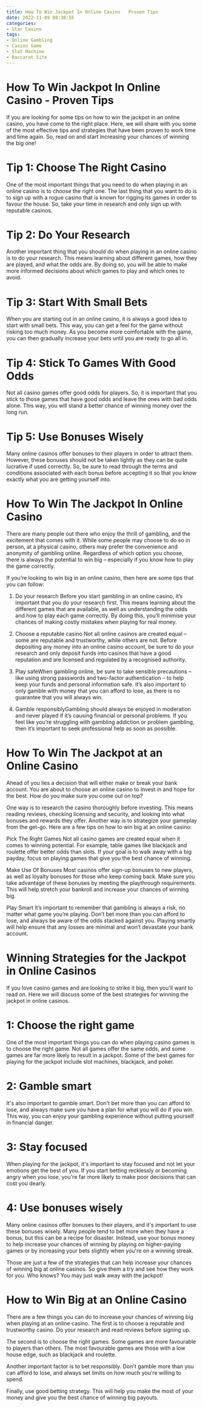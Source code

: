 ```yaml
---
title: How To Win Jackpot In Online Casino   Proven Tips 
date: 2022-11-09 08:30:55
categories:
- Star Casino
tags:
- Online Gambling
- Casino Game
- Slot Machine
- Baccarat Site
---
```



#  How To Win Jackpot In Online Casino - Proven Tips 
If you are looking for some tips on how to win the jackpot in an online casino, you have come to the right place. Here, we will share with you some of the most effective tips and strategies that have been proven to work time and time again. So, read on and start increasing your chances of winning the big one!

# Tip 1: Choose The Right Casino 
One of the most important things that you need to do when playing in an online casino is to choose the right one. The last thing that you want to do is to sign up with a rogue casino that is known for rigging its games in order to favour the house. So, take your time in research and only sign up with reputable casinos.

# Tip 2: Do Your Research 
Another important thing that you should do when playing in an online casino is to do your research. This means learning about different games, how they are played, and what the odds are. By doing so, you will be able to make more informed decisions about which games to play and which ones to avoid.

# Tip 3: Start With Small Bets 
When you are starting out in an online casino, it is always a good idea to start with small bets. This way, you can get a feel for the game without risking too much money. As you become more comfortable with the game, you can then gradually increase your bets until you are ready to go all in.

# Tip 4: Stick To Games With Good Odds 
Not all casino games offer good odds for players. So, it is important that you stick to those games that have good odds and leave the ones with bad odds alone. This way, you will stand a better chance of winning money over the long run.

# Tip 5: Use Bonuses Wisely 
Many online casinos offer bonuses to their players in order to attract them. However, these bonuses should not be taken lightly as they can be quite lucrative if used correctly. So, be sure to read through the terms and conditions associated with each bonus before accepting it so that you know exactly what you are getting yourself into.

#  How To Win The Jackpot In Online Casino 

There are many people out there who enjoy the thrill of gambling, and the excitement that comes with it. While some people may choose to do so in person, at a physical casino, others may prefer the convenience and anonymity of gambling online. Regardless of which option you choose, there is always the potential to win big – especially if you know how to play the game correctly.

If you’re looking to win big in an online casino, then here are some tips that you can follow:

1. Do your research
Before you start gambling in an online casino, it’s important that you do your research first. This means learning about the different games that are available, as well as understanding the odds and how to play each game correctly. By doing this, you’ll minimise your chances of making costly mistakes when playing for real money.

2. Choose a reputable casino
Not all online casinos are created equal – some are reputable and trustworthy, while others are not. Before depositing any money into an online casino account, be sure to do your research and only deposit funds into casinos that have a good reputation and are licensed and regulated by a recognised authority.

3. Play safeWhen gambling online, be sure to take sensible precautions – like using strong passwords and two-factor authentication – to help keep your funds and personal information safe. It’s also important to only gamble with money that you can afford to lose, as there is no guarantee that you will always win.

4. Gamble responsiblyGambling should always be enjoyed in moderation and never played if it’s causing financial or personal problems. If you feel like you’re struggling with gambling addiction or problem gambling, then it’s important to seek professional help as soon as possible.

#  How To Win The Jackpot at an Online Casino 

Ahead of you lies a decision that will either make or break your bank account. You are about to choose an online casino to invest in and hope for the best. How do you make sure you come out on top? 

One way is to research the casino thoroughly before investing. This means reading reviews, checking licensing and security, and looking into what bonuses and rewards they offer. Another way is to strategize your gameplay from the get-go. Here are a few tips on how to win big at an online casino: 

Pick The Right Games 
Not all casino games are created equal when it comes to winning potential. For example, table games like blackjack and roulette offer better odds than slots. If your goal is to walk away with a big payday, focus on playing games that give you the best chance of winning. 

Make Use Of Bonuses 
Most casinos offer sign-up bonuses to new players, as well as loyalty bonuses for those who keep coming back. Make sure you take advantage of these bonuses by meeting the playthrough requirements. This will help stretch your bankroll and increase your chances of winning big. 

Play Smart 
It’s important to remember that gambling is always a risk, no matter what game you’re playing. Don’t bet more than you can afford to lose, and always be aware of the odds stacked against you. Playing smartly will help ensure that any losses are minimal and won’t devastate your bank account.

#  Winning Strategies for the Jackpot in Online Casinos 

If you love casino games and are looking to strike it big, then you'll want to read on. Here we will discuss some of the best strategies for winning the jackpot in online casinos. 

# 1: Choose the right game 

One of the most important things you can do when playing casino games is to choose the right game. Not all games offer the same odds, and some games are far more likely to result in a jackpot. Some of the best games for playing for the jackpot include slot machines, blackjack, and poker. 

# 2: Gamble smart 

It's also important to gamble smart. Don't bet more than you can afford to lose, and always make sure you have a plan for what you will do if you win. This way, you can enjoy your gambling experience without putting yourself in financial danger. 

# 3: Stay focused 

When playing for the jackpot, it's important to stay focused and not let your emotions get the best of you. If you start betting recklessly or becoming angry when you lose, you're far more likely to make poor decisions that can cost you dearly. 

# 4: Use bonuses wisely 

Many online casinos offer bonuses to their players, and it's important to use these bonuses wisely. Many people tend to bet more when they have a bonus, but this can be a recipe for disaster. Instead, use your bonus money to help increase your chances of winning by playing on higher-paying games or by increasing your bets slightly when you're on a winning streak. 


Those are just a few of the strategies that can help increase your chances of winning big at online casinos. So give them a try and see how they work for you. Who knows? You may just walk away with the jackpot!

#  How to Win Big at an Online Casino

There are a few things you can do to increase your chances of winning big when playing at an online casino. The first is to choose a reputable and trustworthy casino. Do your research and read reviews before signing up.

The second is to choose the right games. Some games are more favourable to players than others. The most favourable games are those with a low house edge, such as blackjack and roulette.

Another important factor is to bet responsibly. Don't gamble more than you can afford to lose, and always set limits on how much you're willing to spend.

Finally, use good betting strategy. This will help you make the most of your money and give you the best chance of winning big payouts.